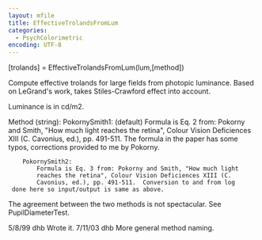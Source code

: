 ```yaml
---
layout: mfile
title: EffectiveTrolandsFromLum
categories:
  - PsychColorimetric
encoding: UTF-8
---
```


 [trolands] = EffectiveTrolandsFromLum(lum,[method])

 Compute effective trolands for large fields from photopic
 luminance.  Based on LeGrand's work, takes Stiles-Crawford
 effect into account.

 Luminance is in cd/m2.

 Method (string):
   PokornySmith1: (default)
            Formula is Eq. 2 from: Pokorny and Smith, "How much light
            reaches the retina", Colour Vision Deficiences XIII (C.
            Cavonius, ed.), pp. 491-511.  The formula in the paper
     has some typos, corrections provided to me by Pokorny.

        PokornySmith2:
            Formula is Eq. 3 from: Pokorny and Smith, "How much light
            reaches the retina", Colour Vision Deficiences XIII (C.
            Cavonius, ed.), pp. 491-511.  Conversion to and from log
     done here so input/output is same as above.

 The agreement between the two methods is not spectacular.  See PupilDiameterTest.

 5/8/99  dhb  Wrote it.
 7/11/03 dhb  More general method naming.
